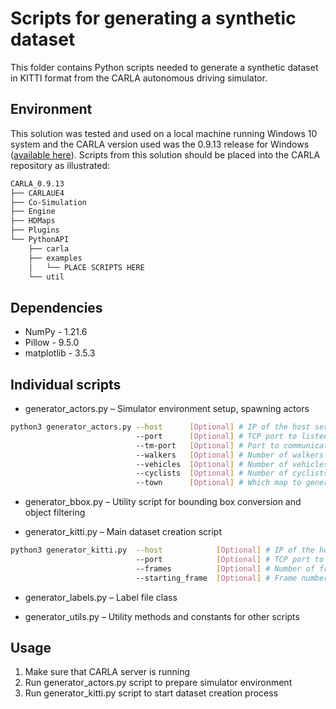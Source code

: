 # Scripts for generating a synthetic dataset
This folder contains Python scripts needed to generate a synthetic dataset in KITTI format from the CARLA autonomous driving simulator.

## Environment
This solution was tested and used on a local machine running Windows 10 system and the CARLA version used was the 0.9.13 release for Windows ([available here](https://github.com/carla-simulator/carla/releases)).
Scripts from this solution should be placed into the CARLA repository as illustrated:

```bash
CARLA_0.9.13
├── CARLAUE4
├── Co-Simulation
├── Engine
├── HDMaps
├── Plugins
└── PythonAPI
    ├── carla
    ├── examples
    │   └── PLACE SCRIPTS HERE
    └── util
```

## Dependencies
- NumPy - 1.21.6
- Pillow - 9.5.0
- matplotlib - 3.5.3 


## Individual scripts
- generator_actors.py – Simulator environment setup, spawning actors
```bash
python3 generator_actors.py --host      [Optional] # IP of the host server (default: 127.0.0.1)
                            --port      [Optional] # TCP port to listen to (default: 2000)
                            --tm-port   [Optional] # Port to communicate with traffic manager (default: 8000)
                            --walkers   [Optional] # Number of walkers to spawn (default: 300)
                            --vehicles  [Optional] # Number of vehicles to spawn (default: 15)
                            --cyclists  [Optional] # Number of cyclists to spawn (default: 25)
                            --town      [Optional] # Which map to generate - values 1-5 (default: 2)
```

- generator_bbox.py – Utility script for bounding box conversion and object filtering

- generator_kitti.py – Main dataset creation script
```bash
python3 generator_kitti.py  --host            [Optional] # IP of the host server (default: 127.0.0.1)
                            --port            [Optional] # TCP port to listen to (default: 2000)
                            --frames          [Optional] # Number of frames to record (default: 10)
                            --starting_frame  [Optional] # Frame number to begin with (default: 0)
```

- generator_labels.py – Label file class

- generator_utils.py – Utility methods and constants for other scripts

## Usage
1. Make sure that CARLA server is running
2. Run generator_actors.py script to prepare simulator environment
3. Run generator_kitti.py script to start dataset creation process